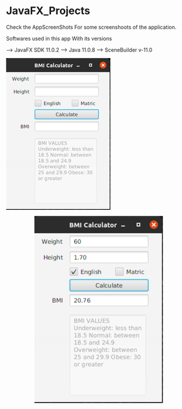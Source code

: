 # JavaFX_Projects

Check the AppScreenShots For some screenshoots of the application.

Softwares used in this app With its versions

--> JavaFX SDK 11.0.2
--> Java 11.0.8 
--> SceneBuilder v-11.0

![alt text](AppScreenShots/01.png?raw=true "Title")
<p align="center">
  <img src="AppScreenShots/02.png" width="350" title="hover text">
</p>
